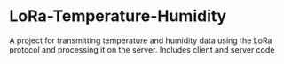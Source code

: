 # LoRa-Temperature-Humidity
A project for transmitting temperature and humidity data using the LoRa protocol and processing it on the server. Includes client and server code
